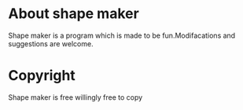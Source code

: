 # About shape maker
Shape maker is a program which is made to be fun.Modifacations and suggestions are welcome.
# Copyright
Shape maker is free willingly free to copy
